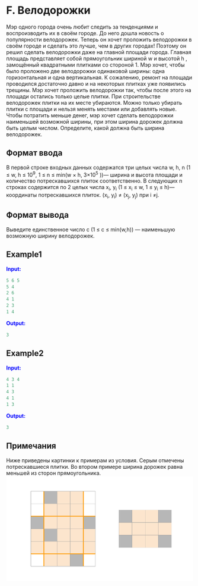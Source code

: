 # F. Велодорожки

Мэр одного города очень любит следить за тенденциями и воспроизводить их в своём городе. До него дошла новость о популярности велодорожек. Теперь он хочет проложить велодорожки в своём городе и сделать это лучше, чем в других городах! Поэтому он решил сделать велодорожки даже на главной площади города.
Главная площадь представляет собой прямоугольник шириной w и высотой h , замощённый квадратными плитками со стороной 1. Мэр хочет, чтобы было проложено две велодорожки одинаковой ширины: одна горизонтальная и одна вертикальная. К сожалению, ремонт на площади проводился достаточно давно и на некоторых плитках уже появились трещины. Мэр хочет проложить велодорожки так, чтобы после этого на площади остались только целые плитки. При строительстве велодорожек плитки на их месте убираются. Можно только убирать плитки с площади и нельзя менять местами или добавлять новые. Чтобы потратить меньше денег, мэр хочет сделать велодорожки наименьшей возможной ширины, при этом ширина дорожек должна быть целым числом. Определите, какой должна быть ширина велодорожек.  

## Формат ввода
В первой строке входных данных содержатся три целых числа w, h, n (1 &le; w, h &le; 10<sup>9</sup>, 1 &le; n &le; min(w &times; h, 3&times;10<sup>5</sup> ))— ширина и высота площади и количество потрескавшихся плиток соответственно.
В следующих n строках содержится по 2 целых числа x<sub>i</sub>, y<sub>i</sub> (1 &le; x<sub>i</sub> &le; w, 1 &le; y<sub>i</sub> &le; h)— координаты потрескавшихся плиток.
(x<sub>i</sub>, y<sub>i</sub>) &ne; (x<sub>j</sub>, y<sub>j</sub>) при i &ne;j.

## Формат вывода
Выведите единственное число c (1 &le; c &le; min(w,h))  — наименьшую возможную ширину велодорожек.  

## Example1
<font color="blue">**Input:**</font>
```c++
5 6 5
5 4
2 6
4 1
2 3
1 4
```
<font color="blue">**Output:**</font>
```c++
3
``` 

## Example2
<font color="blue">**Input:**</font>
```c++
4 3 4
1 1
4 3
4 1
1 3
```
<font color="blue">**Output:**</font>
```c++
3
``` 

## Примечания

Ниже приведены картинки к примерам из условия. Серым отмечены потрескавшиеся плитки. Во втором примере ширина дорожек равна меньшей из сторон прямоугольника.  
![](statement-image.png) 